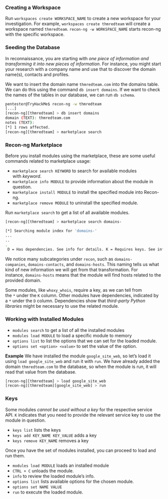 ### Creating a Workspace
Run `workspaces create WORKSPACE_NAME` to create a new workspace for your investigation. For example, `workspaces create thmredteam` will create a workspace named `thmredteam`.
`recon-ng -w WORKSPACE_NAME` starts recon-ng with the specific workspace.


### Seeding the Database
In reconnaissance, you are starting with *one piece of information and transforming it into new pieces of information*. For instance, you might start your research with a company name and use that to discover the domain name(s), contacts and profiles.

We want to insert the domain name `thmredteam.com` into the domains table. We can do this using the command `db insert domains`.
If we want to check the names of the tables in our database, we can run `db schema`.

```sh
pentester@TryHackMe$ recon-ng -w thmredteam 
[...]
[recon-ng][thmredteam] > db insert domains
domain (TEXT): thmredteam.com
notes (TEXT):
[*] 1 rows affected. 
[recon-ng][thmredteam] > marketplace search
```


### Recon-ng Marketplace
Before you install modules using the marketplace, these are some useful commands related to marketplace usage:

-   `marketplace search KEYWORD` to search for available modules with _keyword_.
-   `marketplace info MODULE` to provide information about the module in question.
-   `marketplace install MODULE` to install the specified module into Recon-ng.
-   `marketplace remove MODULE` to uninstall the specified module.

Run `marketplace search` to get a list of all available modules.
```sh
[recon-ng][thmredteam] > marketplace search domains- 

[*] Searching module index for 'domains-'
...
..
.
 D = Has dependencies. See info for details. K = Requires keys. See info for details.
```
We notice many subcategories under `recon`, such as `domains-companies`, `domains-contacts`, and `domains-hosts`. This naming tells us what kind of new information we will get from that transformation. For instance, `domains-hosts` means that the module will find hosts related to the provided domain.

Some modules, like `whoxy_whois`, require a key, as we can tell from the `*` under the `K` column.
Other modules have dependencies, indicated by a `*` under the `D` column. Dependencies show that *third-party Python libraries* might be necessary to use the related module.


### Working with Installed Modules
-   `modules search` to get a list of all the installed modules
-   `modules load MODULE` to load a specific module to memory
-   `options list` to list the options that we can set for the loaded module.
-   `options set <option> <value>` to set the value of the option.

**Example**
We have installed the module `google_site_web`, so let’s load it using `load google_site_web` and run it with `run`. We have already added the domain `thmredteam.com` to the database, so when the module is run, it will read that value from the database.

```sh
[recon-ng][thmredteam] > load google_site_web 
[recon-ng][thmredteam][google_site_web] > run
```


### Keys
Some modules *cannot be used without a key* for the respective service API. `K` indicates that you need to provide the relevant service key to use the module in question.

-   `keys list` lists the keys
-   `keys add KEY_NAME KEY_VALUE` adds a key
-   `keys remove KEY_NAME` removes a key

Once you have the set of modules installed, you can proceed to load and run them.
-   `modules load MODULE` loads an installed module
-   `CTRL + C` unloads the module.
-   `info` to review the loaded module’s info.
-   `options list` lists available options for the chosen module.
-   `options set NAME VALUE`
-   `run` to execute the loaded module.
